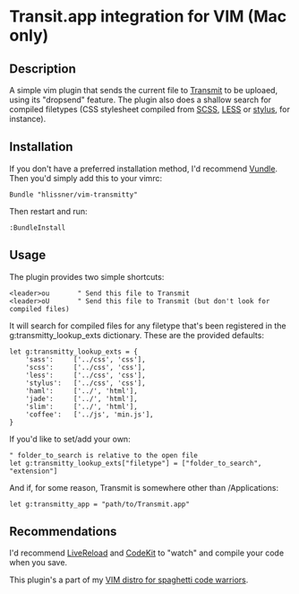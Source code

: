 # Transit.app integration for VIM (Mac only)
## Description
A simple vim plugin that sends the current file to
[Transmit](http://panic.com/transmit/) to be uploaed, using its "dropsend"
feature. The plugin also does a shallow search for compiled filetypes (CSS
stylesheet compiled from [SCSS](http://sass-lang.com/),
[LESS](http://lesscss.org/) or [stylus](http://learnboost.github.com/stylus/),
for instance).

## Installation

If you don't have a preferred installation method, I'd recommend
[Vundle](https://github.com/gmarik/vundle). Then you'd simply add this to your
vimrc:

    Bundle "hlissner/vim-transmitty"

Then restart and run:

    :BundleInstall

## Usage

The plugin provides two simple shortcuts:

    <leader>ou       " Send this file to Transmit
    <leader>oU       " Send this file to Transmit (but don't look for compiled files)

It will search for compiled files for any filetype that's been registered in the
g:transmitty_lookup_exts dictionary. These are the provided defaults:

    let g:transmitty_lookup_exts = {
        'sass':     ['../css', 'css'],
        'scss':     ['../css', 'css'],
        'less':     ['../css', 'css'],
        'stylus':   ['../css', 'css'],
        'haml':     ['../', 'html'],
        'jade':     ['../', 'html'],
        'slim':     ['../', 'html'],
        'coffee':   ['../js', 'min.js'],
    }

If you'd like to set/add your own:

    " folder_to_search is relative to the open file
    let g:transmitty_lookup_exts["filetype"] = ["folder_to_search", "extension"]

And if, for some reason, Transmit is somewhere other than /Applications:

    let g:transmitty_app = "path/to/Transmit.app"

## Recommendations

I'd recommend [LiveReload](http://livereload.com/) and
[CodeKit](http://incident57.com/codekit/) to "watch" and compile your code when
you save.

This plugin's a part of my [VIM distro for spaghetti code
warriors](https://github.com/hlissner/mlvim).
